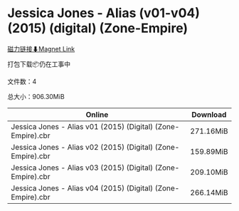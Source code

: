 # Jessica Jones - Alias (v01-v04) (2015) (digital) (Zone-Empire)

[磁力链接⬇Magnet Link](magnet:?xt=urn:btih:25af8d8f9c7c1b8f52a7ec264e1e08117cac6669&dn=Jessica%20Jones%20-%20Alias%20%28v01-v04%29%20%282015%29%20%28digital%29%20%28Zone-Empire%29)

打包下载📦仍在工事中

文件数：4

总大小：906.30MiB

Online | Download
--- | ---
Jessica Jones - Alias v01 (2015) (Digital) (Zone-Empire).cbr | 271.16MiB
Jessica Jones - Alias v02 (2015) (Digital) (Zone-Empire).cbr | 159.89MiB
Jessica Jones - Alias v03 (2015) (Digital) (Zone-Empire).cbr | 209.10MiB
Jessica Jones - Alias v04 (2015) (Digital) (Zone-Empire).cbr | 266.14MiB